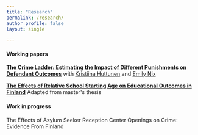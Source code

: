 ```yaml
---
title: "Research"
permalink: /research/
author_profile: false
layout: single

---
```

#### Working papers


[**The Crime Ladder: Estimating the Impact of Different Punishments on Defendant Outcomes**](/assets/docs/ladder.pdf) with [Kristiina Huttunen](https://sites.google.com/site/krhuttunen/) and [Emily Nix](https://sites.google.com/site/emilyenix/)

[**The Effects of Relative School Starting Age on Educational Outcomes in Finland**](/assets/docs/wp84.pdf)  Adapted from master's thesis

#### Work in progress
The Effects of Asylum Seeker Reception Center Openings on Crime: Evidence From Finland
